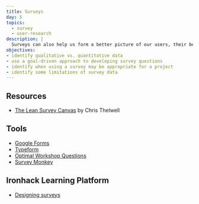 ```yaml
---
title: Surveys
day: 5
topics:
  - survey
  - user-research
description: |
  Surveys can also help us form a better picture of our users, their behaviors, and preferences.
objectives:
- identify qualitative vs. quantitative data
- use a goal-driven approach to developing survey questions
- identify when using a survey may be appropriate for a project
- identify some limitations of survey data
---
```


Resources
----------

- [The Lean Survey Canvas](http://www.christhelwell.com/live/the-lean-survey-canvas/#.W3TZ3i-B3OQ) by Chris Thelwell


Tools
-----

- [Google Forms](https://docs.google.com/forms/)
- [Typeform](https://www.typeform.com)
- [Optimal Workshop Questions](https://www.optimalworkshop.com/questions)
- [Survey Monkey](https://www.surveymonkey.com)


Ironhack Learning Platform
--------------------------

- [Designing surveys](http://learn.ironhack.com/#/learning_unit/3331)
